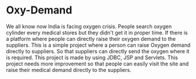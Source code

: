 # Oxy-Demand
We all know now India is facing oxygen crisis. People search oxygen cylinder every medical stores but they didn't get it in proper time. If there is a platform where people can directly raise their oxygen demand to the suppliers. This is a simple project where a person can raise Oxygen demand directly to suppliers. So that suppliers can directly send the oxygen where it is required. This project is made by using JDBC, JSP and Servlets. This project needs more improvement so that people can easily visit the site and raise their medical demand directly to the suppliers.
